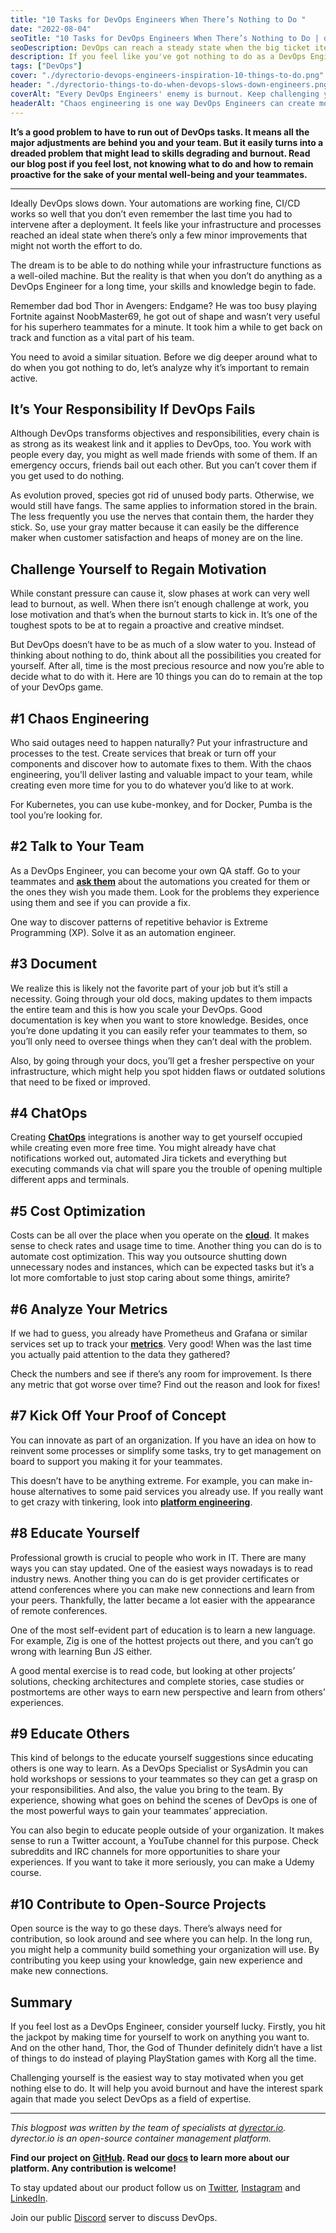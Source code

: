 ```yaml
---
title: "10 Tasks for DevOps Engineers When There’s Nothing to Do "
date: "2022-08-04"
seoTitle: "10 Tasks for DevOps Engineers When There’s Nothing to Do | dyrector.io"
seoDescription: DevOps can reach a steady state when the big ticket items are behind you but there's still work that can be done. Read our blog post to get some inspiration.
description: If you feel like you've got nothing to do as a DevOps Engineer, congratulations! That means you won the jackpot. Check our suggestions to occupy yourself if you can do anything on company time.
tags: ["DevOps"]
cover: "./dyrectorio-devops-engineers-inspiration-10-things-to-do.png"
header: "./dyrectorio-things-to-do-when-devops-slows-down-engineers.png"
coverAlt: "Every DevOps Engineers' enemy is burnout. Keep challenging yourself to avoid burnout by staying proactive."
headerAlt: "Chaos engineering is one way DevOps Engineers can create more work for themselves."
---
```


**It’s a good problem to have to run out of DevOps tasks. It means all the major adjustments are behind you and your team. But it easily turns into a dreaded problem that might lead to skills degrading and burnout. Read our blog post if you feel lost, not knowing what to do and how to remain proactive for the sake of your mental well-being and your teammates.**

---

Ideally DevOps slows down. Your automations are working fine, CI/CD works so well that you don’t even remember the last time you had to intervene after a deployment. It feels like your infrastructure and processes reached an ideal state when there’s only a few minor improvements that might not worth the effort to do.

The dream is to be able to do nothing while your infrastructure functions as a well-oiled machine. But the reality is that when you don’t do anything as a DevOps Engineer for a long time, your skills and knowledge begin to fade.

Remember dad bod Thor in Avengers: Endgame? He was too busy playing Fortnite against NoobMaster69, he got out of shape and wasn’t very useful for his superhero teammates for a minute. It took him a while to get back on track and function as a vital part of his team.

You need to avoid a similar situation. Before we dig deeper around what to do when you got nothing to do, let’s analyze why it’s important to remain active.

## It’s Your Responsibility If DevOps Fails

Although DevOps transforms objectives and responsibilities, every chain is as strong as its weakest link and it applies to DevOps, too. You work with people every day, you might as well made friends with some of them. If an emergency occurs, friends bail out each other. But you can’t cover them if you get used to do nothing.

As evolution proved, species got rid of unused body parts. Otherwise, we would still have fangs. The same applies to information stored in the brain. The less frequently you use the nerves that contain them, the harder they stick. So, use your gray matter because it can easily be the difference maker when customer satisfaction and heaps of money are on the line.

## Challenge Yourself to Regain Motivation

While constant pressure can cause it, slow phases at work can very well lead to burnout, as well. When there isn’t enough challenge at work, you lose motivation and that’s when the burnout starts to kick in. It’s one of the toughest spots to be at to regain a proactive and creative mindset.

But DevOps doesn’t have to be as much of a slow water to you. Instead of thinking about nothing to do, think about all the possibilities you created for yourself. After all, time is the most precious resource and now you’re able to decide what to do with it. Here are 10 things you can do to remain at the top of your DevOps game.

## #1 Chaos Engineering

Who said outages need to happen naturally? Put your infrastructure and processes to the test. Create services that break or turn off your components and discover how to automate fixes to them. With the chaos engineering, you’ll deliver lasting and valuable impact to your team, while creating even more time for you to do whatever you’d like to at work.

For Kubernetes, you can use kube-monkey, and for Docker, Pumba is the tool you’re looking for.

## #2 Talk to Your Team

As a DevOps Engineer, you can become your own QA staff. Go to your teammates and **[ask them](https://blog.dyrectorio.com/2022-03-03-devops-habits/)** about the automations you created for them or the ones they wish you made them. Look for the problems they experience using them and see if you can provide a fix.

One way to discover patterns of repetitive behavior is Extreme Programming (XP). Solve it as an automation engineer.

## #3 Document

We realize this is likely not the favorite part of your job but it’s still a necessity. Going through your old docs, making updates to them impacts the entire team and this is how you scale your DevOps. Good documentation is key when you want to store knowledge. Besides, once you’re done updating it you can easily refer your teammates to them, so you’ll only need to oversee things when they can’t deal with the problem.

Also, by going through your docs, you’ll get a fresher perspective on your infrastructure, which might help you spot hidden flaws or outdated solutions that need to be fixed or improved.

## #4 ChatOps

Creating **[ChatOps](https://blog.dyrectorio.com/2022-07-01-chatops/)** integrations is another way to get yourself occupied while creating even more free time. You might already have chat notifications worked out, automated Jira tickets and everything but executing commands via chat will spare you the trouble of opening multiple different apps and terminals.

## #5 Cost Optimization

Costs can be all over the place when you operate on the **[cloud](https://blog.dyrectorio.com/2022-06-01-cloud-vs-on-prem/)**. It makes sense to check rates and usage time to time. Another thing you can do is to automate cost optimization. This way you outsource shutting down unnecessary nodes and instances, which can be expected tasks but it’s a lot more comfortable to just stop caring about some things, amirite?

## #6 Analyze Your Metrics

If we had to guess, you already have Prometheus and Grafana or similar services set up to track your **[metrics](https://blog.dyrectorio.com/2022-04-01-devops-metrics/)**. Very good! When was the last time you actually paid attention to the data they gathered?

Check the numbers and see if there’s any room for improvement. Is there any metric that got worse over time? Find out the reason and look for fixes!

## #7 Kick Off Your Proof of Concept

You can innovate as part of an organization. If you have an idea on how to reinvent some processes or simplify some tasks, try to get management on board to support you making it for your teammates.

This doesn’t have to be anything extreme. For example, you can make in-house alternatives to some paid services you already use. If you really want to get crazy with tinkering, look into **[platform engineering](https://blog.dyrectorio.com/2022-07-02-internal-developer-platforms/)**.

## #8 Educate Yourself

Professional growth is crucial to people who work in IT. There are many ways you can stay updated. One of the easiest ways nowadays is to read industry news. Another thing you can do is get provider certificates or attend conferences where you can make new connections and learn from your peers. Thankfully, the latter became a lot easier with the appearance of remote conferences.

One of the most self-evident part of education is to learn a new language. For example, Zig is one of the hottest projects out there, and you can’t go wrong with learning Bun JS either.

A good mental exercise is to read code, but looking at other projects’ solutions, checking architectures and complete stories, case studies or postmortems are other ways to earn new perspective and learn from others’ experiences.

## #9 Educate Others

This kind of belongs to the educate yourself suggestions since educating others is one way to learn. As a DevOps Specialist or SysAdmin you can hold workshops or sessions to your teammates so they can get a grasp on your responsibilities. And also, the value you bring to the team. By experience, showing what goes on behind the scenes of DevOps is one of the most powerful ways to gain your teammates’ appreciation.

You can also begin to educate people outside of your organization. It makes sense to run a Twitter account, a YouTube channel for this purpose. Check subreddits and IRC channels for more opportunities to share your experiences. If you want to take it more seriously, you can make a Udemy course.

## #10 Contribute to Open-Source Projects

Open source is the way to go these days. There’s always need for contribution, so look around and see where you can help. In the long run, you might help a community build something your organization will use. By contributing you keep using your knowledge, gain new experience and make new connections.

## Summary

If you feel lost as a DevOps Engineer, consider yourself lucky. Firstly, you hit the jackpot by making time for yourself to work on anything you want to. And on the other hand, Thor, the God of Thunder definitely didn’t have a list of things to do instead of playing PlayStation games with Korg all the time.

Challenging yourself is the easiest way to stay motivated when you get nothing else to do. It will help you avoid burnout and have the interest spark again that made you select DevOps as a field of expertise.

---

_This blogpost was written by the team of specialists at [dyrector.io](https://dyrector.io). dyrector.io is an open-source container management platform._

**Find our project on [GitHub](https://github.com/dyrector-io/dyrectorio/). Read our [docs](https://docs.dyrector.io/) to learn more about our platform. Any contribution is welcome!**

To stay updated about our product follow us on [Twitter](https://twitter.com/dyrectorio), [Instagram](https://www.instagram.com/dyrectorio/) and [LinkedIn](https://www.linkedin.com/company/dyrectorio/).

Join our public [Discord](https://discord.gg/hMyT9cbYFD) server to discuss DevOps.
